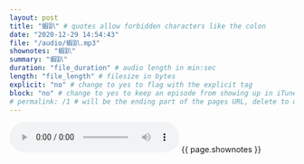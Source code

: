 ```yaml
---
layout: post
title: "蝦趴" # quotes allow forbidden characters like the colon
date: "2020-12-29 14:54:43"
file: "/audio/蝦趴.mp3"
shownotes: "蝦趴"
summary: "蝦趴"
duration: "file_duration" # audio length in min:sec
length: "file_length" # filesize in bytes
explicit: "no" # change to yes to flag with the explicit tag
block: "no" # change to yes to keep an episode from showing up in iTunes
# permalink: /1 # will be the ending part of the pages URL, delete to default to the title
---
```


<audio controls>
<source src="{{site.url}}{{site.baseurl}}{{ page.file }}" type="audio/x-mp3">
Your browser does not support the audio element.
</audio>
{{ page.shownotes }}
